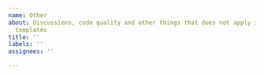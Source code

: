 ```yaml
---
name: Other
about: Discussions, code quality and other things that does not apply in the other
  templates
title: ''
labels: ''
assignees: ''

---
```



